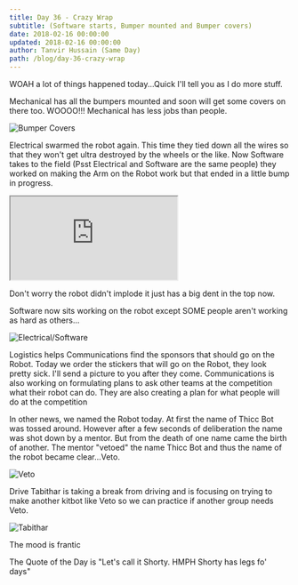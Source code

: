 ```yaml
---
title: Day 36 - Crazy Wrap
subtitle: (Software starts, Bumper mounted and Bumper covers)
date: 2018-02-16 00:00:00
updated: 2018-02-16 00:00:00
author: Tanvir Hussain (Same Day)
path: /blog/day-36-crazy-wrap
---
```


WOAH a lot of things happened today...Quick I'll tell you as I do more stuff.

Mechanical has all the bumpers mounted and soon will get some covers on there too. WOOOO!!! Mechanical has less jobs than people.

![Bumper Covers](/images/20180216/bumper-covers.jpg)

Electrical swarmed the robot again. This time they tied down all the wires so that they won't get ultra destroyed by the wheels or the like. Now Software takes to the field (Psst Electrical and Software are the same people) they worked on making the Arm on the Robot work but that ended in a little bump in progress.

<div class="videowrapper">
  <iframe
   src="https://www.youtube.com/embed/s3Ao4s-viQU" allowfullscreen></iframe>
</div>

Don't worry the robot didn't implode it just has a big dent in the top now.

Software now sits working on the robot except SOME people aren't working as hard as others...

![Electrical/Software](/images/20180216/electrical-and-software.jpg)

Logistics helps Communications find the sponsors that should go on the Robot. Today we order the stickers that will go on the Robot, they look pretty sick. I'll send a picture to you after they come. Communications is also working on formulating plans to ask other teams at the competition what their robot can do. They are also creating a plan for what people will do at the competition

In other news, we named the Robot today. At first the name of Thicc Bot was tossed around. However after a few seconds of deliberation the name was shot down by a mentor. But from the death of one name came the birth of another. The mentor "vetoed" the name Thicc Bot and thus the name of the robot became clear...Veto.

![Veto](/images/20180216/veto.jpg)

Drive Tabithar is taking a break from driving and is focusing on trying to make another kitbot like Veto so we can practice if another group needs Veto.

![Tabithar](/images/20180216/tabithar.jpg)

The mood is frantic

The Quote of the Day is "Let's call it Shorty. HMPH Shorty has legs fo' days"
